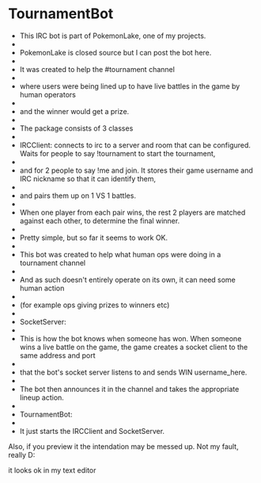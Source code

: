 TournamentBot
=============

 * This IRC bot is part of PokemonLake, one of my projects.
 * 
 * PokemonLake is closed source but I can post the bot here.
 * 
 * It was created to help the #tournament channel
 * 
 * where users were being lined up to have live battles in the game by human operators
 * 
 * and the winner would get a prize.
 * 
 * The package consists of 3 classes
 * 
 * IRCClient: connects to irc to a server and room that can be configured. Waits for people to say !tournament to start the tournament,
 * 
 * and for 2 people to say !me <game-username-here> and join. It stores their game username and IRC nickname so that it can identify them,
 * 
 * and pairs them up on 1 VS 1 battles.
 * 
 * When one player from each pair wins, the rest 2 players are matched against each other, to determine the final winner.
 * 
 * Pretty simple, but so far it seems to work OK.
 * 
 * This bot was created to help what human ops were doing in a tournament channel
 * 
 * And as such doesn't entirely operate on its own, it can need some human action
 * 
 * (for example ops giving prizes to winners etc)
 * 
 * SocketServer:
 * 
 * This is how the bot knows when someone has won. When someone wins a live battle on the game, the game creates a socket client to the same address and port
 * 
 * that the bot's socket server listens to and sends WIN username_here.
 * 
 * The bot then announces it in the channel and takes the appropriate lineup action.
 * 
 * TournamentBot:
 * 
 * It just starts the IRCClient and SocketServer.



Also, if you preview it the intendation may be messed up. Not my fault, really D:

it looks ok in my text editor
